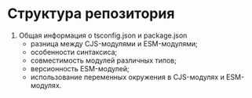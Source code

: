 # Структура репозитория

1. Общая информация о tsconfig.json и package.json
    - разница между CJS-модулями и ESM-модулями;
    - особенности синтаксиса;
    - совместимость модулей различных типов;
    - версионность ESM-модулей;
    - использование переменных окружения в CJS-модулях и ESM-модулях.